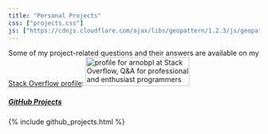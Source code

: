 ```yaml
---
title: "Personal Projects"
css: ["projects.css"]
js: ["https://cdnjs.cloudflare.com/ajax/libs/geopattern/1.2.3/js/geopattern.min.js", "projects.js"]
---
```

Some of my project-related questions and their answers are available on my <a href="https://stackoverflow.com/users/2548628/arnobpl" target="_blank">Stack Overflow profile</a>:
<a class="badge" href="https://stackoverflow.com/users/2548628/arnobpl" target="_blank">
<img class="hoverable z-depth-1" src="https://stackoverflow.com/users/flair/2548628.png?theme=dark" width="208" height="58" alt="profile for arnobpl at Stack Overflow, Q&amp;A for professional and enthusiast programmers" title="profile for arnobpl at Stack Overflow, Q&amp;A for professional and enthusiast programmers">
</a>

<!-- Some of my project videos are available on my <a href="https://www.youtube.com/user/arnobpl" target="_blank">YouTube channel</a>. -->

##### <a href="{{site.github_profile}}" target="_blank"><b>GitHub Projects</b></a>
{% include github_projects.html %}

